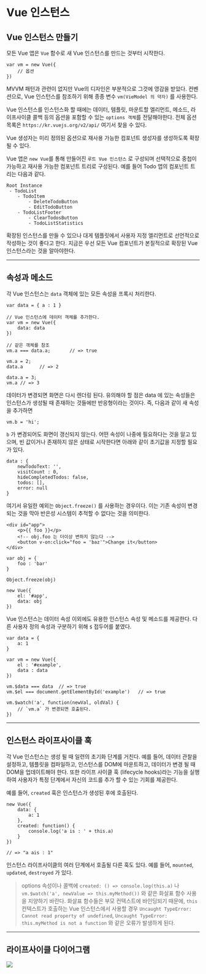 # Vue 인스턴스

## Vue 인스턴스 만들기
모든 Vue 앱은 `Vue` 함수로 새 Vue 인스턴스를 만드는 것부터 시작한다.

```
var vm = new Vue({
    // 옵션
})
```

MVVM 패턴과 관련이 없지만 Vue의 디자인은 부분적으로 그것에 영감을 받았다. 컨벤션으로, Vue 인스턴스를 참조하기 위해 종종 변수 `vm(VieModel 의 약자)` 를 사용한다.

Vue 인스턴스를 인스턴스화 할 때에는 데이터, 템플릿, 마운트할 엘리먼트, 메소드, 라이프사이클 콜백 등의 옵션을 포함할 수 있는 `options 객체`를 전달해야한다. 전체 옵션 목록은 `https://kr.vuejs.org/v2/api/` 여기서 찾을 수 있다.

Vue 생성자는 미리 정의된 옵션으로 재사용 가능한 컴포넌트 생성자를 생성하도록 확장될 수 있다.

Vue 앱은 `new Vue`를 통해 만들어진 `루트 Vue 인스턴스` 로 구성되며 선택적으로 중첩이 가능하고 재사용 가능한 컴포넌트 트리로 구성된다. 예를 들어 Todo 앱의 컴포넌트 트리는 다음과 같다.
```
Root Instance
 - TodoList
    - TodoItem
        - DeleteTodoButton
        - EditTodoButton
    - TodoListFooter
        - ClearTodosButton
        - TodoListStatistics
```

확장된 인스턴스를 만들 수 있으나 대게 템플릿에서 사용자 지정 엘리먼트로 선언적으로 작성하는 것이 좋다고 한다. 지금은 우선 모든 Vue 컴포넌트가 본질적으로 확장된 Vue 인스턴스라는 것을 알아야한다.

---

## 속성과 메소드
각 Vue 인스턴스는 `data` 객체에 있는 모든 속성을 프록시 처리한다.

```
var data = { a : 1 }

// Vue 인스턴스에 데이터 객체를 추가한다.
var vm = new Vue({
    data: data
})

// 같은 객체를 참조
vm.a === data.a;       // => true

vm.a = 2;
data.a      // => 2

data.a = 3;
vm.a // => 3
``` 

데이터가 변경되면 화면은 다시 렌더링 된다. 유의해야 할 점은 data 에 있는 속성들은 인스턴스가 생성될 때 존재하는 것들에만 반응형이라는 것이다. 즉, 다음과 같이 새 속성을 추가하면
```
vm.b = 'hi';
```

`b` 가 변경되어도 화면이 갱신되지 않는다. 어떤 속성이 나중에 필요하다는 것을 알고 있으며, 빈 값이거나 존재하지 않은 상태로 시작한다면 아래와 같이 초기값을 지정할 필요가 있다.

```
data : {
    newTodoText: '',
    visitCount : 0,
    hideCompletedTodos: false,
    todos: [],
    error: null
}
```

여기서 유일한 예외는 `Object.freeze()` 를 사용하는 경우이다. 이는 기존 속성이 변경되는 것을 막아 반은성 시스템이 추적할 수 없다는 것을 의미한다.

```
<div id="app">
    <p>{{ foo }}</p>
    <!-- obj.foo 는 더이상 변하지 않는다 -->
    <button v-on:click="foo = 'baz'">Change it</button>
</div>
```
```
var obj = {
    foo : 'bar'
}

Object.freeze(obj)

new Vue({
    el: '#app',
    data: obj
})
```

Vue 인스턴스는 데이터 속성 이외에도 유용한 인스턴스 속성 및 메소드를 제공한다. 다른 사용자 정의 속성과 구분하기 위해 `$` 접두어를 붙였다.

```
var data = {
    a: 1
}

var vm = new Vue({
    el : '#example',
    data : data
})

vm.$data === data  // => true
vm.$el === document.getElementById('example')   // => true

vm.$watch('a', function(newVal, oldVal) {
    // `vm.a` 가 변경되면 호출된다.
})
```

---

## 인스턴스 라이프사이클 훅
각 Vue 인스턴스는 생성 될 때 일련의 초기화 단계를 거친다. 예를 들어, 데이터 관찰을 설정하고, 템플릿을 컴파일하고, 인스턴스를 DOM에 마운트하고, 데이터가 변경 될 때 DOM을 업데이트해야 한다. 또한 라이프 사이클 훅 (lifecycle hooks)라는 기능을 실행하여 사용자가 특정 단계에서 자신의 코드를 추가 할 수 있는 기회를 제공한다.

예를 들어, `created` 훅은 인스턴스가 생성된 후에 호출된다.
```
new Vue({
    data: {
        a: 1
    },
    created: function() {
        console.log('a is : ' + this.a)
    }
})

// => "a ais : 1"
```

인스턴스 라이프사이클의 여러 단계에서 호출될 다른 훅도 있다. 예를 들어, `mounted`, `updated`, `destroyed` 가 있다.

> options 속성이나 콜백에 `created: () => console.log(this.a)` 나 `vm.$watch('a', newValue => this.myMethod())` 와 같은 화살표 함수 사용을 지양하기 바란다.
> 화살표 함수들은 부모 컨텍스트에 바인딩되기 때문에, `this` 컨텍스트가 호출하는 Vue 인스턴스에서 사용할 경우 `Uncaught TypeError: Cannot read property of undefined`, `Uncaught TypeError: this.myMethod is not a function` 와 같은 오류가 발생하게 된다.

---

## 라이프사이클 다이어그램
![](https://kr.vuejs.org/images/lifecycle.png)